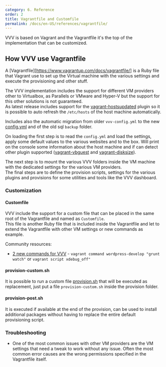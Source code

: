 ```yaml
---
category: 6. Reference
order: 2
title: Vagrantfile and Customfile
permalink: /docs/en-US/references/vagrantfile/
---
```


VVV is based on Vagrant and the Vagrantfile it's the top of the implementation that can be customized.

## How VVV use Vagrantfile

A [Vagrantfile][https://www.vagrantup.com/docs/vagrantfile/] is a Ruby file that Vagrant use to set up the Virtual machine with the various settings and execute the provisioning and other stuff.  

The VVV implementation includes the support for different VM providers other to Virtualbox, as Parallels or VMware and Hyper-V but the support for this other solutions is not guaranteed.  
As latest release includes support for the [vagrant-hostsupdated](https://github.com/cogitatio/vagrant-hostsupdater) plugin so it is possible to auto refresh the `/etc/hosts` of the host machine automatically.

Includes also the automatic migration from older `vvv-config.yml` to the new [config.yml](https://varyingvagrantvagrants.org/docs/en-US/config/) and of the old sql `backup` folder.

On loading the first step is to read the `config.yml` and load the settings, apply some default values to the various websites and to the box. Will print on the console some information about the host machine and if can detect other plugin supported ([vagrant-vbguest](https://github.com/dotless-de/vagrant-vbguest) and [vagrant-disksize](https://github.com/sprotheroe/vagrant-disksize)).

The next step is to mount the various VVV folders inside the VM machine with the dedicated settings for the various VM providers.  
The final steps are to define the provision scripts, settings for the various plugins and provisions for some utilities and tools like the VVV dashboard.

### Customization

#### Customfile

VVV include the support for a custom file that can be placed in the same root of the Vagrantfile and named as `Customfile`.  
This file is another Ruby file that is included inside the Vagrantfile and let to extend the Vagrantfile with other VM settings or new commands as example.  

Community resources:

* [2 new commands for VVV](https://gist.github.com/Mte90/9810f7c2775f1fd79ee049b3d259dff0) - `vagrant command wordpress-develop "grunt watch"` or `vagrant script xdebug_off"`

#### provision-custom.sh

It is possible to run a custom file [provision.sh](https://github.com/Varying-Vagrant-Vagrants/VVV/blob/develop/provision/provision.sh) that will be executed as replacement, just put a file `provision-custom.sh` inside the provision folder.

#### provision-post.sh

It is executed if available at the end of the provision, can be used to install additional packages without having to replace the entire default provisioning script.

### Troubleshooting

* One of the most common issues with other VM providers are the VM settings that need a tweak to work without any issue. Often the most common error causes are the wrong permissions specified in the Vagrantfile itself.
